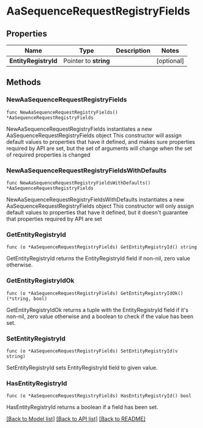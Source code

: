 # AaSequenceRequestRegistryFields

## Properties

Name | Type | Description | Notes
------------ | ------------- | ------------- | -------------
**EntityRegistryId** | Pointer to **string** |  | [optional] 

## Methods

### NewAaSequenceRequestRegistryFields

`func NewAaSequenceRequestRegistryFields() *AaSequenceRequestRegistryFields`

NewAaSequenceRequestRegistryFields instantiates a new AaSequenceRequestRegistryFields object
This constructor will assign default values to properties that have it defined,
and makes sure properties required by API are set, but the set of arguments
will change when the set of required properties is changed

### NewAaSequenceRequestRegistryFieldsWithDefaults

`func NewAaSequenceRequestRegistryFieldsWithDefaults() *AaSequenceRequestRegistryFields`

NewAaSequenceRequestRegistryFieldsWithDefaults instantiates a new AaSequenceRequestRegistryFields object
This constructor will only assign default values to properties that have it defined,
but it doesn't guarantee that properties required by API are set

### GetEntityRegistryId

`func (o *AaSequenceRequestRegistryFields) GetEntityRegistryId() string`

GetEntityRegistryId returns the EntityRegistryId field if non-nil, zero value otherwise.

### GetEntityRegistryIdOk

`func (o *AaSequenceRequestRegistryFields) GetEntityRegistryIdOk() (*string, bool)`

GetEntityRegistryIdOk returns a tuple with the EntityRegistryId field if it's non-nil, zero value otherwise
and a boolean to check if the value has been set.

### SetEntityRegistryId

`func (o *AaSequenceRequestRegistryFields) SetEntityRegistryId(v string)`

SetEntityRegistryId sets EntityRegistryId field to given value.

### HasEntityRegistryId

`func (o *AaSequenceRequestRegistryFields) HasEntityRegistryId() bool`

HasEntityRegistryId returns a boolean if a field has been set.


[[Back to Model list]](../README.md#documentation-for-models) [[Back to API list]](../README.md#documentation-for-api-endpoints) [[Back to README]](../README.md)


